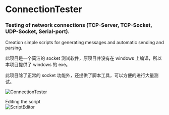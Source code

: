 # ConnectionTester

### Testing of network connections (TCP-Server, TCP-Socket, UDP-Socket, Serial-port).
Creation simple scripts for generating messages and automatic sending and parsing.  

此项目是一个简洁的 socket 测试软件，原项目并没有在 windows 上编译，所以本项目提供了 windows 的 exe。

此项目除了正常的 socket 功能外，还提供了脚本工具，可以方便的进行大量测试。

![ConnectionTester](https://user-images.githubusercontent.com/13070282/87544206-bc101080-c6ae-11ea-97e2-bbf284c1816c.png)

Editing the script  
![ScriptEditor](https://user-images.githubusercontent.com/13070282/87793002-53ab6580-c84d-11ea-92e9-2733c7189065.png)
